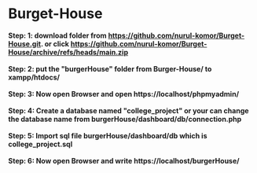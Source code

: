 # Burget-House
<b>Step: 1: download folder from https://github.com/nurul-komor/Burget-House.git. or click https://github.com/nurul-komor/Burget-House/archive/refs/heads/main.zip<br>
<br>
<b>Step: 2: put the "burgerHouse" folder from Burger-House/ to xampp/htdocs/<br>
<br>
<b>Step: 3: Now open Browser and open https://localhost/phpmyadmin/<br>
<br>
<b>Step: 4: Create a database named "college_project" or your can change the database name from burgerHouse/dashboard/db/connection.php<br>
<br>
<b>Step: 5: Import sql file burgerHouse/dashboard/db which is college_project.sql<br>
<br>
<b>Step: 6: Now open Browser and write https://localhost/burgerHouse/<br>
<br>
